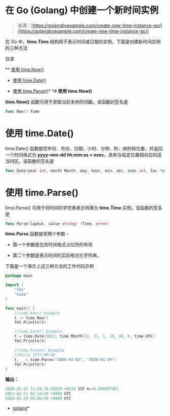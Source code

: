 <!--yml

分类：未分类

日期：2024-10-13 06:08:49

-->

# 在 Go (Golang) 中创建一个新时间实例

> 来源：[https://golangbyexample.com/create-new-time-instance-go/](https://golangbyexample.com/create-new-time-instance-go/)

在 Go 中，**time.Time** 结构用于表示时间或日期的实例。下面是创建新时间实例的三种方法

目录

**   [使用 time.Now()](#Using_timeNow "使用 time.Now()")

+   [使用 time.Date()](#Using_timeDate "使用 time.Date()")

+   [使用 time.Parse()](#Using_timeParse "使用 time.Parse()")*  *# **使用 time.Now()**

**time.Now()** 函数可用于获取当前本地时间戳。该函数的签名是

```go
func Now() Time
```

# **使用 time.Date()**

time.Date() 函数接受年份、月份、日期、小时、分钟、秒、纳秒和位置，并返回一个时间格式为 **yyyy-mm-dd hh:mm:ss + nsec**，具有与给定位置相对应的适当时区。该函数的签名是

```go
func Date(year int, month Month, day, hour, min, sec, nsec int, loc *Location) Time
```

# **使用 time.Parse()**

time.Parse() 可用于将时间的字符串表示转换为 **time.Time** 实例。该函数的签名是

```go
func Parse(layout, value string) (Time, error)
```

**time.Parse** 函数接受两个参数 –

+   第一个参数是包含时间格式占位符的布局

+   第二个参数是表示时间的实际格式化字符串。

下面是一个演示上述三种方法的工作代码示例

```go
package main

import (
    "fmt"
    "time"
)

func main() {
    //time.Now() example
    t := time.Now()
    fmt.Println(t)

    //time.Date() Example
    t = time.Date(2021, time.Month(2), 21, 1, 10, 30, 0, time.UTC)
    fmt.Println(t)

    //time.Parse() Example
    //Parse YYYY-MM-DD
    t, _ = time.Parse("2006-01-02", "2020-01-29")
    fmt.Println(t)
}
```

**输出：**

```go
2020-02-03 11:34:10.85639 +0530 IST m=+0.000297951
2021-02-21 01:10:30 +0000 UTC
2020-01-29 00:00:00 +0000 UTC
```

+   [golang](https://golangbyexample.com/tag/golang/)*
